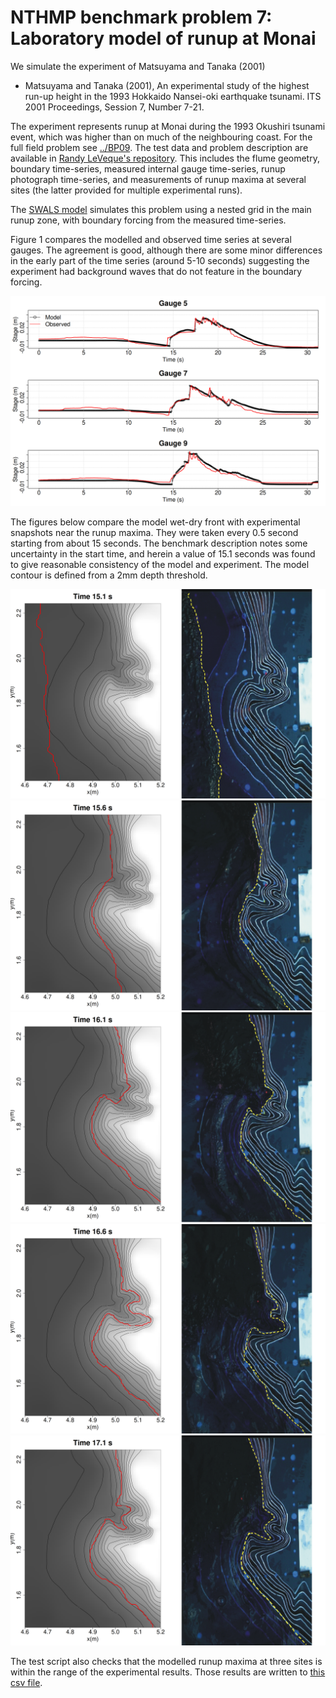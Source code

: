 # NTHMP benchmark problem 7: Laboratory model of runup at Monai

We simulate the experiment of Matsuyama and Tanaka (2001)
  * Matsuyama and Tanaka (2001), An experimental study of the highest run-up height in the 1993 Hokkaido Nansei-oki earthquake tsunami. ITS 2001 Proceedings, Session 7, Number 7-21.

The experiment represents runup at Monai during the 1993 Okushiri tsunami event, which was higher than on much of the neighbouring coast. For the full field problem see [../BP09](../BP09). The test data and problem description are available in [Randy LeVeque's repository](https://github.com/rjleveque/nthmp-benchmark-problems/tree/master/BP07-DmitryN-Monai_valley_beach). This includes the flume geometry, boundary time-series, measured internal gauge time-series, runup photograph time-series, and measurements of runup maxima at several sites (the latter provided for multiple experimental runs).

The [SWALS model](monai.f90) simulates this problem using a nested grid in the main runup zone, with boundary forcing from the measured time-series.

Figure 1 compares the modelled and observed time series at several gauges. The agreement is good, although there are some minor differences in the early part of the time series (around 5-10 seconds) suggesting the experiment had background waves that do not feature in the boundary forcing.

![Figure 1: Modelled and observed gauge time-series at three sites.](gauges_plot.png)

The figures below compare the model wet-dry front with experimental snapshots near the runup maxima. They were taken every 0.5 second starting from about 15 seconds. The benchmark description notes some uncertainty in the start time, and herein a value of 15.1 seconds was found to give reasonable consistency of the model and experiment. The model contour is defined from a 2mm depth threshold.

![Figure 2: Snapshot of model and observations in main runup area.](snapshot_time_15.1.png)
![Figure 3: Snapshot of model and observations in main runup area.](snapshot_time_15.6.png)
![Figure 4: Snapshot of model and observations in main runup area.](snapshot_time_16.1.png)
![Figure 5: Snapshot of model and observations in main runup area.](snapshot_time_16.6.png)
![Figure 6: Snapshot of model and observations in main runup area.](snapshot_time_17.1.png)

The test script also checks that the modelled runup maxima at three sites is within the range of the experimental results. Those results are written to [this csv file](model_vs_experiment_test_result.csv).
